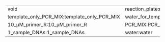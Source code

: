 ||||
|----|----|----|
|void|reaction_plate:reaction_plate|void|
|template_only_PCR_MIX:template_only_PCR_MIX|water_for_template_only_PCR_MIX:water_for_template_only_PCR_MIX|void|
|10_μM_primer_R:10_μM_primer_R|PCR_MIX:PCR_MIX|96_well_PCR_plate:96_well_PCR_plate|
|1_sample_DNAs:1_sample_DNAs|water:water|10_μM_primer_F:10_μM_primer_F|
